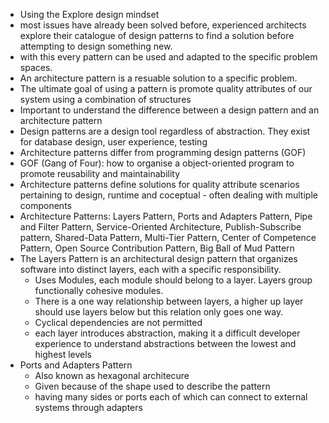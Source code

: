 - Using the Explore design mindset
- most issues have already been solved before, experienced architects explore their catalogue of design patterns to find a solution before attempting to design something new.
- with this every pattern can be used and adapted to the specific problem spaces.
- An architecture pattern is a resuable solution to a specific problem.
- The ultimate goal of using a pattern is promote quality attributes of our system using a combination of structures
- Important to understand the difference between a design pattern and an architecture pattern
- Design patterns are a design tool regardless of abstraction. They exist for database design, user experience, testing
- Architecture patterns differ from programming design patterns (GOF)
- GOF (Gang of Four): how to organise a object-oriented program to promote reusability and maintainability
- Architecture patterns define solutions for quality attribute scenarios pertaining to design, runtime and coceptual - often dealing with multiple components
- Architecture Patterns: Layers Pattern, Ports and Adapters Pattern, Pipe and Filter Pattern, Service-Oriented Architecture, Publish-Subscribe pattern, Shared-Data Pattern,
  Multi-Tier Pattern, Center of Competence Pattern, Open Source Contribution Pattern, Big Ball of Mud Pattern
-  The Layers Pattern is an architectural design pattern that organizes software into distinct layers, each with a specific responsibility.
    - Uses Modules, each module should belong to a layer. Layers group functionally cohesive modules.
    - There is a one way relationship between layers, a higher up layer should use layers below but this relation only goes one way.
    - Cyclical dependencies are not permitted
    - each layer introduces abstraction, making it a difficult developer experience to understand abstractions between the lowest and highest levels
- Ports and Adapters Pattern
    - Also known as hexagonal architecure
    - Given because of the shape used to describe the pattern
    - having many sides or ports each of which can connect to external systems through adapters
  
